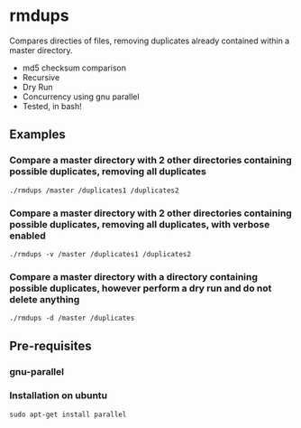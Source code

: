 # rmdups

Compares directies of files, removing duplicates already contained within a master directory.

- md5 checksum comparison
- Recursive
- Dry Run
- Concurrency using gnu parallel
- Tested, in bash!

## Examples

### Compare a master directory with 2 other directories containing possible duplicates, removing all duplicates

```shell
./rmdups /master /duplicates1 /duplicates2
```

### Compare a master directory with 2 other directories containing possible duplicates, removing all duplicates, with verbose enabled

```shell
./rmdups -v /master /duplicates1 /duplicates2
```

### Compare a master directory with a directory containing possible duplicates, however perform a dry run and do not delete anything

```shell
./rmdups -d /master /duplicates
```

## Pre-requisites

### gnu-parallel

### Installation on ubuntu

```shell
sudo apt-get install parallel
```

